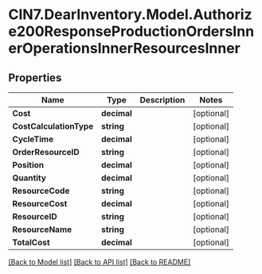 # CIN7.DearInventory.Model.Authorize200ResponseProductionOrdersInnerOperationsInnerResourcesInner

## Properties

| Name                    | Type        | Description | Notes      |
| ----------------------- | ----------- | ----------- | ---------- |
| **Cost**                | **decimal** |             | [optional] |
| **CostCalculationType** | **string**  |             | [optional] |
| **CycleTime**           | **decimal** |             | [optional] |
| **OrderResourceID**     | **string**  |             | [optional] |
| **Position**            | **decimal** |             | [optional] |
| **Quantity**            | **decimal** |             | [optional] |
| **ResourceCode**        | **string**  |             | [optional] |
| **ResourceCost**        | **decimal** |             | [optional] |
| **ResourceID**          | **string**  |             | [optional] |
| **ResourceName**        | **string**  |             | [optional] |
| **TotalCost**           | **decimal** |             | [optional] |

[[Back to Model list]](../README.md#documentation-for-models) [[Back to API list]](../README.md#documentation-for-api-endpoints) [[Back to README]](../README.md)
